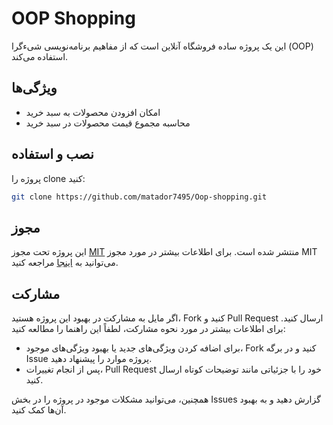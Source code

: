 # OOP Shopping

این یک پروژه ساده فروشگاه آنلاین است که از مفاهیم برنامه‌نویسی شیءگرا (OOP) استفاده می‌کند.

## ویژگی‌ها

- امکان افزودن محصولات به سبد خرید
- محاسبه مجموع قیمت محصولات در سبد خرید

## نصب و استفاده

پروژه را clone کنید:

```bash
git clone https://github.com/matador7495/Oop-shopping.git
```
## مجوز

این پروژه تحت مجوز [MIT](LICENSE) منتشر شده است. برای اطلاعات بیشتر در مورد مجوز MIT می‌توانید به [اینجا](https://opensource.org/licenses/MIT) مراجعه کنید.

## مشارکت

اگر مایل به مشارکت در بهبود این پروژه هستید، Fork کنید و Pull Request ارسال کنید. برای اطلاعات بیشتر در مورد نحوه مشارکت، لطفاً این راهنما را مطالعه کنید:

- برای اضافه کردن ویژگی‌های جدید یا بهبود ویژگی‌های موجود، Fork کنید و در برگه Issue پروژه موارد را پیشنهاد دهید.
- پس از انجام تغییرات، Pull Request خود را با جزئیاتی مانند توضیحات کوتاه ارسال کنید.

همچنین، می‌توانید مشکلات موجود در پروژه را در بخش Issues گزارش دهید و به بهبود آن‌ها کمک کنید.

